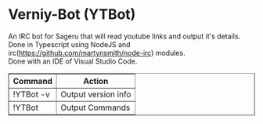 # Verniy-Bot (YTBot)
An IRC bot for Sageru that will read youtube links and output it's details. <br />
Done in Typescript using NodeJS and irc(https://github.com/martynsmith/node-irc) modules. <br />
Done with an IDE of Visual Studio Code. <br/>

<table border=1>
<tr>
  <th>Command</th><th>Action</th>
</tr>
 <tr>
  <td>!YTBot -v</td> <td> Output version info</td> 
 </tr>
  <tr>
  <td>!YTBot</td> <td> Output Commands</td> 
 </tr>
 </table>
